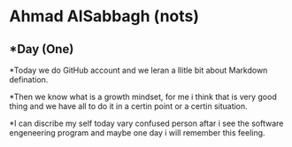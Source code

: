 # **Ahmad AlSabbagh (nots)**
## *Day (One)

*Today we do GitHub account and we leran a llitle bit about Markdown defination.

*Then we know what is a growth mindset, for me i think that is very good thing and we have all to do it in a certin point or a certin situation.

*I can discribe my self today vary confused person aftar i see the software engeneering program and maybe one day i will remember this feeling.
